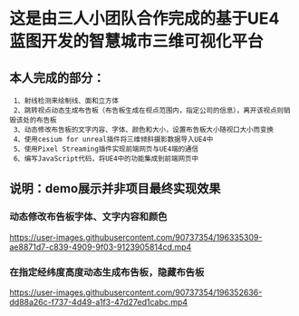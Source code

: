 # 这是由三人小团队合作完成的基于UE4蓝图开发的智慧城市三维可视化平台
## 本人完成的部分：
     1、射线检测来绘制线、面和立方体
     2、跳转视点动态生成布告板（布告板生成在视点范围内，指定公司的信息），离开该视点则销毁该处的布告板
     3、动态修改布告板的文字内容、字体、颜色和大小，设置布告板大小随视口大小而变换
     4、使用cesium for unreal插件将三维倾斜摄影数据导入UE4中
     5、使用Pixel Streaming插件实现前端网页与UE4端的通信
     6、编写JavaScript代码，将UE4中的功能集成到前端网页中
## 说明：demo展示并非项目最终实现效果

### 动态修改布告板字体、文字内容和颜色
https://user-images.githubusercontent.com/90737354/196335309-ae8871d7-c839-4909-9f03-9123905814cd.mp4

### 在指定经纬度高度动态生成布告板，隐藏布告板
https://user-images.githubusercontent.com/90737354/196352636-dd88a26c-f737-4d49-a1f3-47d27ed1cabc.mp4
